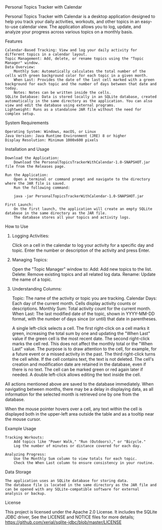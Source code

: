 Personal Topics Tracker with Calendar

Personal Topics Tracker with Calendar is a desktop application designed to help you track your daily activities, workouts, and other topics in an easy-to-use calendar view. The application allows you to log, update, and analyze your progress across various topics on a monthly basis.

Features

    Calendar-Based Tracking: View and log your daily activity for different topics in a calendar layout.
    Topic Management: Add, delete, or rename topics using the "Topic Manager" window.
    Data Overview:
        Monthly Sum: Automatically calculates the total number of the cells with green background color for each topic in a given month.
        When Last: Provides the date of the last cell marked with a green background for each topic and the number of days between that date and today.
        Notes: Notes can be written inside the cells.
    SQLite Database: Data is stored locally in an SQLite database, created automatically in the same directory as the application. You can also view and edit the database using external programs.
    Lightweight: Runs as a standalone JAR file without the need for complex setup.

System Requirements

    Operating System: Windows, macOS, or Linux
    Java Version: Java Runtime Environment (JRE) 8 or higher
    Display Resolution: Minimum 1000x600 pixels

Installation and Usage

    Download the Application:
        Download the PersonalTopicsTrackerWithCalendar-1.0-SNAPSHOT.jar file from the Releases page.

    Run the Application:
        Open a terminal or command prompt and navigate to the directory where the JAR file is saved.
        Run the following command:

        java -jar PersonalTopicsTrackerWithCalendar-1.0-SNAPSHOT.jar

    First Launch:
        On the first launch, the application will create an empty SQLite database in the same directory as the JAR file.
        The database stores all your topics and activity logs.

How to Use
1. Logging Activities:

    Click on a cell in the calendar to log your activity for a specific day and topic.
    Enter the number or description of the activity and press Enter.

2. Managing Topics:

    Open the "Topic Manager" window to:
        Add: Add new topics to the list.
        Delete: Remove existing topics and all related log data.
        Rename: Update the name of a topic.

3. Understanding Columns:

    Topic: The name of the activity or topic you are tracking.
    Calendar Days: Each day of the current month. Cells display activity counts or descriptions.
    Monthly Sum: Total activity count for the current month.
    When Last: The last modified date of the topic, shown in YYYY-MM-DD format, with the number of days since (or until) that date in parentheses.

    A single left-click selects a cell.
    The first right-click on a cell marks it green, increasing the total sum by one and updating the "When Last" value if the green cell is the most recent date.
    The second right-click marks the cell red. This does not affect the monthly total or the "When Last" value. The purpose is to draw attention to the cell, for example, for a future event or a missed activity in the past.
    The third right-click turns the cell white. If the cell contains text, the text is not deleted. The cell's creation and modification date are retained in the database, even if there is no text. The cell can be marked green or red again later if needed.
    A double left-click allows editing the text inside the cell.

All actions mentioned above are saved to the database immediately.
When navigating between months, there may be a delay in displaying data, as all information for the selected month is retrieved one by one from the database.

When the mouse pointer hovers over a cell, any text within the cell is displayed both in the upper-left area outside the table and as a tooltip near the mouse cursor.

Example Usage

    Tracking Workouts:
        Add topics like "Power Walk," "Run (Outdoors)," or "Bicycle."
        Log the number of minutes or distance covered for each day.

    Analyzing Progress:
        Use the Monthly Sum column to view totals for each topic.
        Check the When Last column to ensure consistency in your routine.

Data Storage

    The application uses an SQLite database for storing data.
    The database file is located in the same directory as the JAR file and can be opened with any SQLite-compatible software for external analysis or backup.

License

This project is licensed under the Apache 2.0 License. It includes the SQLite JDBC driver, See the LICENSE and NOTICE files for more details;
https://github.com/xerial/sqlite-jdbc/blob/master/LICENSE
